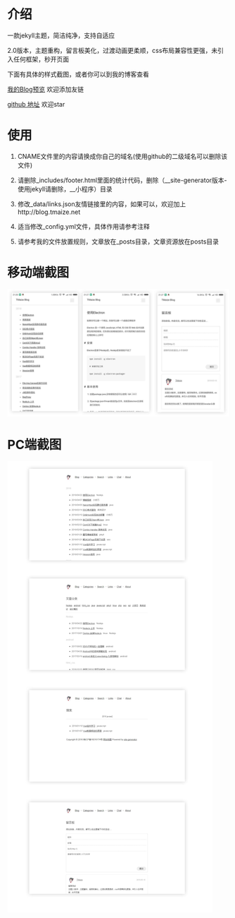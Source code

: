 # 介绍

一款jekyll主题，简洁纯净，支持自适应

2.0版本，主题重构，留言板美化，过渡动画更柔顺，css布局兼容性更强，未引入任何框架，秒开页面

下面有具体的样式截图，或者你可以到我的博客查看

[我的Blog预览](http://blog.tmaize.net/) 欢迎添加友链

[github 地址](https://github.com/TMaize/tmaize-blog) 欢迎star

# 使用

1. CNAME文件里的内容请换成你自己的域名(使用github的二级域名可以删除该文件)

2. 请删除_includes/footer.html里面的统计代码，删除（__site-generator版本-使用jekyll请删除，__小程序）目录

3. 修改_data/links.json友情链接里的内容，如果可以，欢迎加上http://blog.tmaize.net

4. 适当修改_config.yml文件，具体作用请参考注释

5. 请参考我的文件放置规则，文章放在_posts目录，文章资源放在posts目录


# 移动端截图

![mobile](readme/mobile.jpg)

# PC端截图

![pc](readme/pc.jpg)